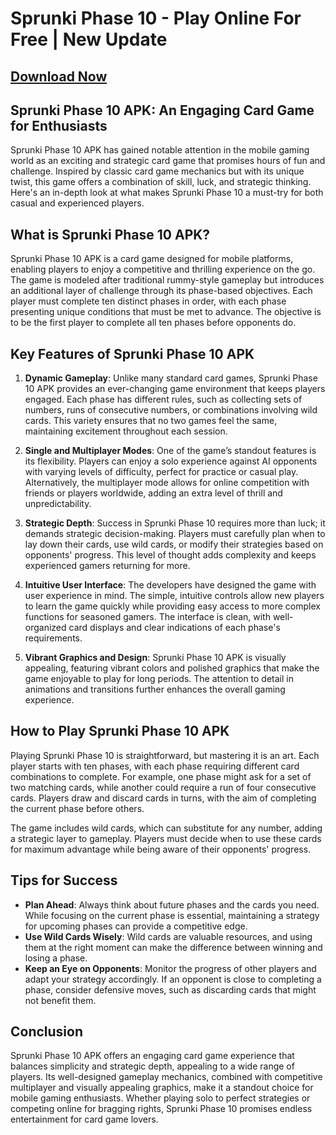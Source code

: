 # Sprunki Phase 10 - Play Online For Free | New Update

## [Download Now](https://spoo.me/d4gAbP)

## **Sprunki Phase 10 APK: An Engaging Card Game for Enthusiasts**

Sprunki Phase 10 APK has gained notable attention in the mobile gaming world as an exciting and strategic card game that promises hours of fun and challenge. Inspired by classic card game mechanics but with its unique twist, this game offers a combination of skill, luck, and strategic thinking. Here's an in-depth look at what makes Sprunki Phase 10 a must-try for both casual and experienced players.

## What is Sprunki Phase 10 APK?

Sprunki Phase 10 APK is a card game designed for mobile platforms, enabling players to enjoy a competitive and thrilling experience on the go. The game is modeled after traditional rummy-style gameplay but introduces an additional layer of challenge through its phase-based objectives. Each player must complete ten distinct phases in order, with each phase presenting unique conditions that must be met to advance. The objective is to be the first player to complete all ten phases before opponents do.

## Key Features of Sprunki Phase 10 APK

1. **Dynamic Gameplay**: Unlike many standard card games, Sprunki Phase 10 APK provides an ever-changing game environment that keeps players engaged. Each phase has different rules, such as collecting sets of numbers, runs of consecutive numbers, or combinations involving wild cards. This variety ensures that no two games feel the same, maintaining excitement throughout each session.

2. **Single and Multiplayer Modes**: One of the game’s standout features is its flexibility. Players can enjoy a solo experience against AI opponents with varying levels of difficulty, perfect for practice or casual play. Alternatively, the multiplayer mode allows for online competition with friends or players worldwide, adding an extra level of thrill and unpredictability.

3. **Strategic Depth**: Success in Sprunki Phase 10 requires more than luck; it demands strategic decision-making. Players must carefully plan when to lay down their cards, use wild cards, or modify their strategies based on opponents' progress. This level of thought adds complexity and keeps experienced gamers returning for more.

4. **Intuitive User Interface**: The developers have designed the game with user experience in mind. The simple, intuitive controls allow new players to learn the game quickly while providing easy access to more complex functions for seasoned gamers. The interface is clean, with well-organized card displays and clear indications of each phase's requirements.

5. **Vibrant Graphics and Design**: Sprunki Phase 10 APK is visually appealing, featuring vibrant colors and polished graphics that make the game enjoyable to play for long periods. The attention to detail in animations and transitions further enhances the overall gaming experience.

## How to Play Sprunki Phase 10 APK

Playing Sprunki Phase 10 is straightforward, but mastering it is an art. Each player starts with ten phases, with each phase requiring different card combinations to complete. For example, one phase might ask for a set of two matching cards, while another could require a run of four consecutive cards. Players draw and discard cards in turns, with the aim of completing the current phase before others.

The game includes wild cards, which can substitute for any number, adding a strategic layer to gameplay. Players must decide when to use these cards for maximum advantage while being aware of their opponents' progress.

## Tips for Success

- **Plan Ahead**: Always think about future phases and the cards you need. While focusing on the current phase is essential, maintaining a strategy for upcoming phases can provide a competitive edge.
- **Use Wild Cards Wisely**: Wild cards are valuable resources, and using them at the right moment can make the difference between winning and losing a phase.
- **Keep an Eye on Opponents**: Monitor the progress of other players and adapt your strategy accordingly. If an opponent is close to completing a phase, consider defensive moves, such as discarding cards that might not benefit them.

## Conclusion

Sprunki Phase 10 APK offers an engaging card game experience that balances simplicity and strategic depth, appealing to a wide range of players. Its well-designed gameplay mechanics, combined with competitive multiplayer and visually appealing graphics, make it a standout choice for mobile gaming enthusiasts. Whether playing solo to perfect strategies or competing online for bragging rights, Sprunki Phase 10 promises endless entertainment for card game lovers.
